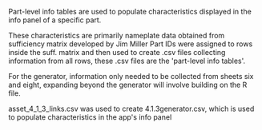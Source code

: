 Part-level info tables are used to populate characteristics displayed in the info panel of a specific part. 

These characteristics are primarily nameplate data obtained from sufficiency matrix developed by Jim Miller
Part IDs were assigned to rows inside the suff. matrix and then used to create .csv files collecting information from all rows, these .csv files are the 'part-level info tables'.

For the generator, information  only needed to be collected from sheets six and eight, expanding beyond the generator will involve building on the R file. 


asset_4_1_3_links.csv was used to create 4.1.3generator.csv, which is used to populate characteristics in the app's info panel
